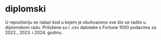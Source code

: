 # diplomski

U repozitoriju se nalazi kod u kojem je obuhvaćeno sve što se radilo u diplomskom radu. Priložene su i .csv datoteke s Fortune 1000 podacima za 2022., 2023. i 2024. godinu.
